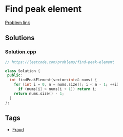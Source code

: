 # Find peak element

[Problem link](https://leetcode.com/problems/find-peak-element)

## Solutions


### Solution.cpp
```cpp
// https://leetcode.com/problems/find-peak-element

class Solution {
 public:
  int findPeakElement(vector<int>& nums) {
    for (int i = 0, n = nums.size(); i < n - 1; ++i)
      if (nums[i] > nums[i + 1]) return i;
    return nums.size() - 1;
  }
};
```
## Tags

* [Fraud](/README.md#Fraud)
